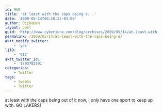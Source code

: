 ```yaml
---
id: 950
title: 'at least with the caps being o...'
date: '2009-05-14T06:58:33-04:00'
author: DizkoDan
layout: post
guid: 'http://www.cyberjunx.com/blog/archives/2009/05/14/at-least-with-the-caps-being-o/'
permalink: /2009/05/14/at-least-with-the-caps-being-o/
aktt_notify_twitter:
    - 'yes'
ljID:
    - '912'
aktt_twitter_id:
    - '1793782501'
categories:
    - Twitter
tags:
    - tweets
    - Twitter
---
```


at least with the caps being out of it now, I only have one sport to keep up with. GO LAKERS!